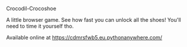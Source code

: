 Crocodil-Crocoshoe

A little browser game. See how fast you can unlock all the shoes! You'll need to time it yourself tho.

Available online at https://cdmrsfwb5.eu.pythonanywhere.com/
